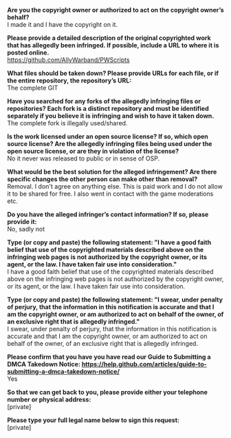 **Are you the copyright owner or authorized to act on the copyright owner’s behalf?**  
I made it and I have the copyright on it.

**Please provide a detailed description of the original copyrighted work that has allegedly been infringed. If possible, include a URL to where it is posted online.**  
https://github.com/AllyWarband/PWScripts

**What files should be taken down? Please provide URLs for each file, or if the entire repository, the repository’s URL:**  
The complete GIT

**Have you searched for any forks of the allegedly infringing files or repositories? Each fork is a distinct repository and must be identified separately if you believe it is infringing and wish to have it taken down.**  
The complete fork is illegally used/shared.

**Is the work licensed under an open source license? If so, which open source license? Are the allegedly infringing files being used under the open source license, or are they in violation of the license?**  
No it never was released to public or in sense of OSP.

**What would be the best solution for the alleged infringement? Are there specific changes the other person can make other than removal?**  
Removal. I don't agree on anything else. This is paid work and I do not allow it to be shared for free. I also went in contact with the game moderations etc.

**Do you have the alleged infringer’s contact information? If so, please provide it:**  
No, sadly not

**Type (or copy and paste) the following statement: "I have a good faith belief that use of the copyrighted materials described above on the infringing web pages is not authorized by the copyright owner, or its agent, or the law. I have taken fair use into consideration."**  
I have a good faith belief that use of the copyrighted materials described above on the infringing web pages is not authorized by the copyright owner, or its agent, or the law. I have taken fair use into consideration.

**Type (or copy and paste) the following statement: "I swear, under penalty of perjury, that the information in this notification is accurate and that I am the copyright owner, or am authorized to act on behalf of the owner, of an exclusive right that is allegedly infringed."**  
I swear, under penalty of perjury, that the information in this notification is accurate and that I am the copyright owner, or am authorized to act on behalf of the owner, of an exclusive right that is allegedly infringed.

**Please confirm that you have you have read our Guide to Submitting a DMCA Takedown Notice: https://help.github.com/articles/guide-to-submitting-a-dmca-takedown-notice/**  
Yes

**So that we can get back to you, please provide either your telephone number or physical address:**  
[private]

**Please type your full legal name below to sign this request:**  
[private]
